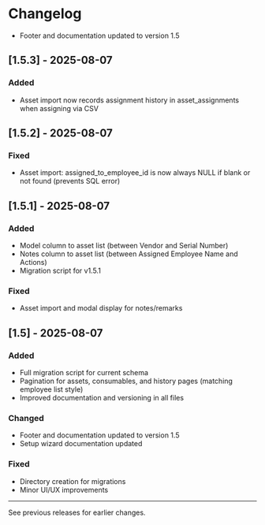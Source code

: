 
# Changelog
- Footer and documentation updated to version 1.5

## [1.5.3] - 2025-08-07
### Added
- Asset import now records assignment history in asset_assignments when assigning via CSV

## [1.5.2] - 2025-08-07
### Fixed
- Asset import: assigned_to_employee_id is now always NULL if blank or not found (prevents SQL error)

## [1.5.1] - 2025-08-07
### Added
- Model column to asset list (between Vendor and Serial Number)
- Notes column to asset list (between Assigned Employee Name and Actions)
- Migration script for v1.5.1
### Fixed
- Asset import and modal display for notes/remarks

## [1.5] - 2025-08-07
### Added
- Full migration script for current schema
- Pagination for assets, consumables, and history pages (matching employee list style)
- Improved documentation and versioning in all files

### Changed
- Footer and documentation updated to version 1.5
- Setup wizard documentation updated

### Fixed
- Directory creation for migrations
- Minor UI/UX improvements

---
See previous releases for earlier changes.
